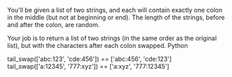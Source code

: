 You'll be given a list of two strings, and each will contain exactly one colon in the middle (but not at beginning or end). The length of the strings, before and after the colon, are random.

Your job is to return a list of two strings (in the same order as the original list), but with the characters after each colon swapped.
Python

tail_swap(['abc:123', 'cde:456']) == ['abc:456', 'cde:123']
tail_swap(['a:12345', '777:xyz']) == ['a:xyz', '777:12345']

